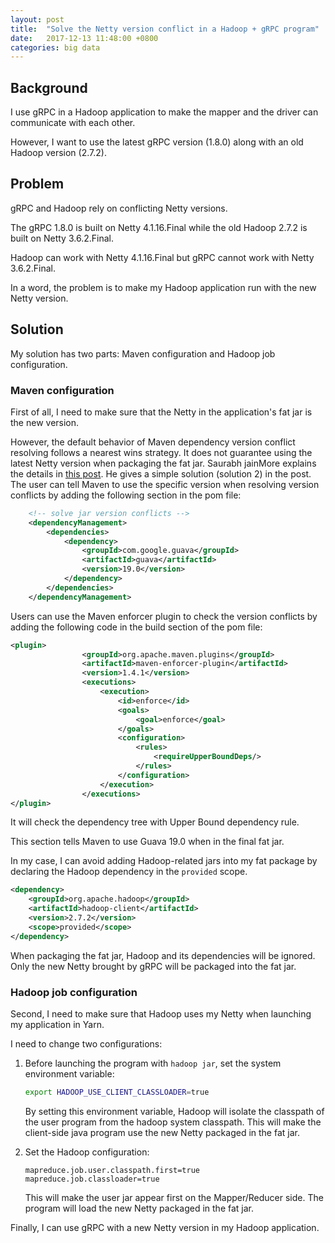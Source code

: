 ```yaml
---
layout: post
title:  "Solve the Netty version conflict in a Hadoop + gRPC program"
date:   2017-12-13 11:48:00 +0800
categories: big data 
---
```


## Background

I use gRPC in a Hadoop application to make the mapper and the driver can communicate with each other.

However, I want to use the latest gRPC version (1.8.0) along with an old Hadoop version (2.7.2).

## Problem

gRPC and Hadoop rely on conflicting Netty versions. 

The gRPC 1.8.0 is built on Netty 4.1.16.Final while the old Hadoop 2.7.2 is built on Netty 3.6.2.Final.

Hadoop can work with Netty 4.1.16.Final but gRPC cannot work with Netty 3.6.2.Final.

In a word, the problem is to make my Hadoop application run with the new Netty version. 

## Solution

My solution has two parts: Maven configuration and Hadoop job configuration.

### Maven configuration

First of all, I need to make sure that the Netty in the application's fat jar is the new version.

However, the default behavior of Maven dependency version conflict resolving follows a nearest wins strategy. It does not guarantee using the latest Netty version when packaging the fat jar. Saurabh jainMore explains the details in [this post](http://techidiocy.com/maven-dependency-version-conflict-problem-and-resolution/). He gives a simple solution (solution 2) in the post. The user can tell Maven to use the specific version when resolving version conflicts by adding the following section in the pom file:

```xml
    <!-- solve jar version conflicts -->
    <dependencyManagement>
        <dependencies>
            <dependency>
                <groupId>com.google.guava</groupId>
                <artifactId>guava</artifactId>
                <version>19.0</version>
            </dependency>
        </dependencies>
    </dependencyManagement>
```

Users can use the Maven enforcer plugin to check the version conflicts by adding the following code in the build section of the pom file:

```xml
<plugin>
                <groupId>org.apache.maven.plugins</groupId>
                <artifactId>maven-enforcer-plugin</artifactId>
                <version>1.4.1</version>
                <executions>
                    <execution>
                        <id>enforce</id>
                        <goals>
                            <goal>enforce</goal>
                        </goals>
                        <configuration>
                            <rules>
                                <requireUpperBoundDeps/>
                            </rules>
                        </configuration>
                    </execution>
                </executions>
</plugin>
```

It will check the dependency tree with Upper Bound dependency rule.

This section tells Maven to use Guava 19.0 when in the final fat jar.

In my case, I can avoid adding Hadoop-related jars into my fat package by declaring the Hadoop dependency in the `provided` scope.

```xml
<dependency>
    <groupId>org.apache.hadoop</groupId>
    <artifactId>hadoop-client</artifactId>
    <version>2.7.2</version>
    <scope>provided</scope>
</dependency>
```

When packaging the fat jar, Hadoop and its dependencies will be ignored. Only the new Netty brought by gRPC will be packaged into the fat jar.


### Hadoop job configuration

Second, I need to make sure that Hadoop uses my Netty when launching my application in Yarn.

I need to change two configurations:
1. Before launching the program with `hadoop jar`, set the system environment variable:

    ```bash
    export HADOOP_USE_CLIENT_CLASSLOADER=true
    ```
    By setting this environment variable, Hadoop will isolate the classpath of the user program from the hadoop system classpath. This will make the client-side java program use the new Netty packaged in the fat jar.
2. Set the Hadoop configuration:
    ```
    mapreduce.job.user.classpath.first=true
    mapreduce.job.classloader=true
    ```
    This will make the user jar appear first on the Mapper/Reducer side. The program will load the new Netty packaged in the fat jar.


Finally, I can use gRPC with a new Netty version in my Hadoop application.